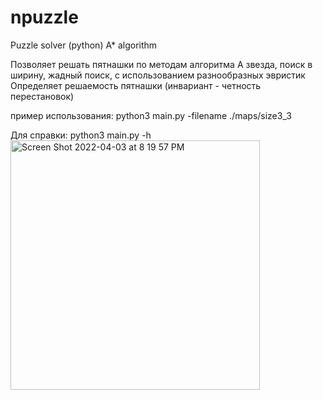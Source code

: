 # npuzzle
Puzzle solver (python) A* algorithm

Позволяет решать пятнашки по методам алгоритма А звезда, поиск в ширину, жадный поиск, с использованием разнообразных эвристик
Определяет решаемость пятнашки (инвариант - четность перестановок)

пример использования:
python3 main.py -filename ./maps/size3_3

Для справки:
python3 main.py -h
<img width="399" alt="Screen Shot 2022-04-03 at 8 19 57 PM" src="https://user-images.githubusercontent.com/54852362/161439989-ef3bfd63-5e71-468c-a07c-658a714f6e3d.png">
